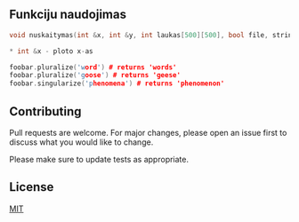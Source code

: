 ## Funkciju naudojimas

```c++
void nuskaitymas(int &x, int &y, int laukas[500][500], bool file, string filename)```

* int &x - ploto x-as

foobar.pluralize('word') # returns 'words'
foobar.pluralize('goose') # returns 'geese'
foobar.singularize('phenomena') # returns 'phenomenon'
```

## Contributing
Pull requests are welcome. For major changes, please open an issue first to discuss what you would like to change.

Please make sure to update tests as appropriate.

## License
[MIT](https://choosealicense.com/licenses/mit/)